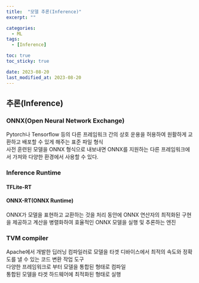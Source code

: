 ```yaml
---
title:  "모델 추론(Inference)"
excerpt: ""

categories:
  - ML
tags:
  - [Inference]

toc: true
toc_sticky: true

date: 2023-08-20
last_modified_at: 2023-08-20
---
```


## 추론(Inference)  

### ONNX(Open Neural Network Exchange)  
Pytorch나 Tensorflow 등의 다른 프레임워크 간의 상호 운용을 허용하여 원활하게 교환하고 배포할 수 있게 해주는 표준 파일 형식  
사전 훈련된 모델을 ONNX 형식으로 내보내면 ONNX를 지원하는 다른 프레임워크에서 가져와 다양한 환경에서 사용할 수 있다.  

### Inference Runtime  
#### TFLite-RT  

#### ONNX-RT(ONNX Runtime)  
ONNX가 모델을 표현하고 교환하는 것을 처리 동안에 ONNX 연산자의 최적화된 구현을 제공하고 계산을 병렬화하여 효율적인 ONNX 모델을 실행 및 추론하는 엔진  

### TVM compiler  
Apache에서 개발한 딥러닝 컴파일러로 모델을 타겟 디바이스에서 최적의 속도와 정확도를 낼 수 있는 코드 변환 작업 도구  
다양한 프레임워크로 부터 모델을 통합된 형태로 컴파일  
통합된 모델을 타겟 하드웨어에 최적화된 형태로 실행  

